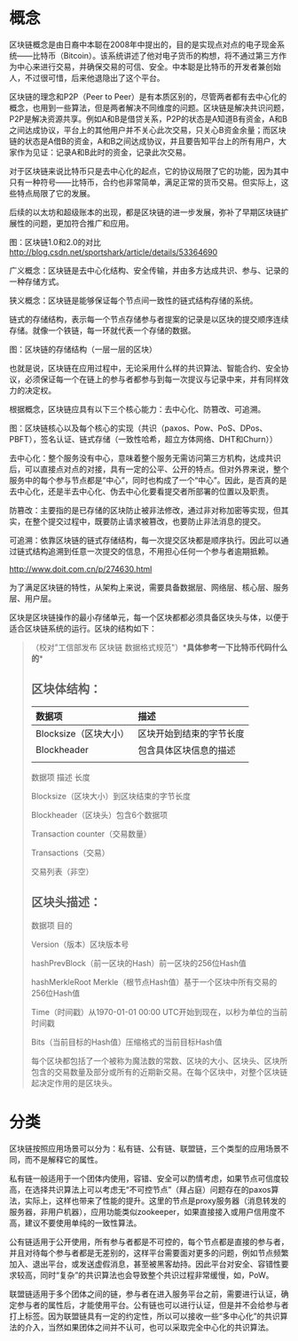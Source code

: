 # 概念

区块链概念是由日裔中本聪在2008年中提出的，目的是实现点对点的电子现金系统——比特币（Bitcoin）。该系统讲述了他对电子货币的构想，将不通过第三方作为中心来进行交易，并确保交易的可信、安全。中本聪是比特币的开发者兼创始人，不过很可惜，后来他退隐出了这个平台。

区块链的理念和P2P（Peer to Peer）是有本质区别的，尽管两者都有去中心化的概念，也用到一些算法，但是两者解决不同维度的问题。区块链是解决共识问题，P2P是解决资源共享。例如A和B是借贷关系，P2P的状态是A知道B有资金，A和B之间达成协议，平台上的其他用户并不关心此次交易，只关心B资金余量；而区块链的状态是A借B的资金，A和B之间达成协议，并且要告知平台上的所有用户，大家作为见证：记录A和B此时的资金，记录此次交易。

对于区块链来说比特币只是去中心化的起点，它的协议局限了它的功能，因为其中只有一种符号——比特币，合约也非常简单，满足正常的货币交易。但实际上，这些特点局限了它的发展。

后续的以太坊和超级账本的出现，都是区块链的进一步发展，弥补了早期区块链扩展性的问题，更加符合推广和应用。

图：区块链1.0和2.0的对比 http://blog.csdn.net/sportshark/article/details/53364690

广义概念：区块链是去中心化结构、安全传输，并由多方达成共识、参与、记录的一种存储方式。

狭义概念：区块链是能够保证每个节点间一致性的链式结构存储的系统。

链式的存储结构，表示每一个节点存储参与者提案的记录是以区块的提交顺序连续存储。就像一个铁链，每一环就代表一个存储的数据。

图：区块链的存储结构（一层一层的区块）

也就是说，区块链在应用过程中，无论采用什么样的共识算法、智能合约、安全协议，必须保证每一个在链上的参与者都参与到每一次提议与记录中来，并有同样效力的决定权。

根据概念，区块链应具有以下三个核心能力：去中心化、防篡改、可追溯。

图：区块链核心以及每个核心的实现（共识（paxos、Pow、PoS、DPos、PBFT），签名认证、链式存储（一致性哈希，超立方体网络、DHT和Churn））

去中心化：整个服务没有中心，意味着整个服务无需访问第三方机构，达成共识后，可以直接点对点的对接，具有一定的公平、公开的特点。但对外界来说，整个服务中的每个参与节点都是“中心”，同时也构成了一个“中心”。因此，是否真的是去中心化，还是半去中心化、伪去中心化要看提交者所部署的位置以及职责。

防篡改：主要指的是已存储的区块防止被非法修改，通过非对称加密等实现，但其实，在整个提交过程中，既要防止请求被篡改，也要防止非法消息的提交。

可追溯：依靠区块链的链式存储结构，每一次提交区块都是顺序执行。因此可以通过链式结构追溯到任意一次提交的信息，不用担心任何一个参与者逾期抵赖。

http://www.doit.com.cn/p/274630.html

为了满足区块链的特性，从架构上来说，需要具备数据层、网络层、核心层、服务层、用户层。



区块是区块链操作的最小存储单元，每一个区块都都必须具备区块头与体，以便于适合区块链系统的运行。区块的结构如下：

> （校对"工信部发布 区块链 数据格式规范"）\***具体参考一下比特币代码什么的**\*
>
> ## 区块体结构：
>
> | 数据项 | 描述 |
> | :--- | :--- |
> | Blocksize（区块大小） | 区块开始到结束的字节长度 |
> | Blockheader | 包含具体区块信息的描述 |
> |  |  |
>
> 数据项 描述 长度
>
> Blocksize（区块大小）到区块结束的字节长度
>
> Blockheader（区块头）包含6个数据项
>
> Transaction counter（交易数量）
>
> Transactions（交易）
>
> 交易列表（非空）
>
> ## 区块头描述：
>
> 数据项 目的
>
> Version（版本）区块版本号
>
> hashPrevBlock（前一区块的Hash）前一区块的256位Hash值
>
> hashMerkleRoot Merkle（根节点Hash值）基于一个区块中所有交易的256位Hash值
>
> Time（时间戳）从1970-01-01 00:00 UTC开始到现在，以秒为单位的当前时间戳
>
> Bits（当前目标的Hash值）压缩格式的当前目标Hash值
>
>   
> 每个区块都包括了一个被称为魔法数的常数、区块的大小、区块头、区块所包含的交易数量及部分或所有的近期新交易。在每个区块中，对整个区块链起决定作用的是区块头。

# 分类

区块链按照应用场景可以分为：私有链、公有链、联盟链，三个类型的应用场景不同，而不是解释它的属性。

私有链一般适用于一个团体内使用，容错、安全可以酌情考虑，如果节点可信度较高，在选择共识算法上可以考虑无“不可控节点”（拜占庭）问题存在的paxos算法，实际上，这样也带来了性能的提升。这里的节点是proxy服务器（消息转发的服务器，非用户机器），应用功能类似zookeeper，如果直接接入或用户信用度不高，建议不要使用单纯的一致性算法。

公有链适用于公开使用，所有参与者都是不可控的，每个节点都是直接的参与者，并且对待每个参与者都是无差别的，这样平台需要面对更多的问题，例如节点频繁加入、退出平台，或发送虚假消息，甚至被黑客劫持。因此平台对安全、容错性要求较高，同时“复杂”的共识算法也会导致整个共识过程非常缓慢，如，PoW。

联盟链适用于多个团体之间的链，参与者在进入服务平台之前，需要进行认证，确定参与者的属性后，才能使用平台。公有链也可以进行认证，但是并不会给参与者打上标签。因为联盟链具有一定的约定性，所以可以接收一些“多中心化”的共识算法的介入，当然如果团体之间并不认可，也可以采取完全中心化的共识算法。


